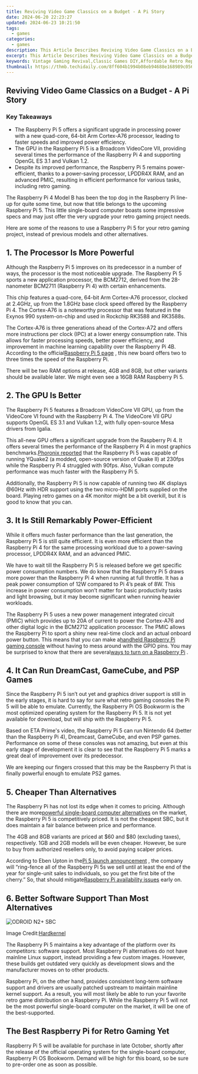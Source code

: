 ```yaml
---
title: Reviving Video Game Classics on a Budget - A Pi Story
date: 2024-06-20 22:23:27
updated: 2024-06-23 10:21:50
tags:
  - games
categories:
  - games
description: This Article Describes Reviving Video Game Classics on a Budget - A Pi Story
excerpt: This Article Describes Reviving Video Game Classics on a Budget - A Pi Story
keywords: Vintage Gaming Revival,Classic Games DIY,Affordable Retro Replay,Legacy Video Game Remake,Budget Gaming Rewind,Pi Story Gaming Tips,Low-Cost Game Restoration
thumbnail: https://thmb.techidaily.com/8ff604b1994b08eb94688e168989c0566c68ac5579a7ef54ad52cac70e587e21.jpg
---
```


## Reviving Video Game Classics on a Budget - A Pi Story

### Key Takeaways

* The Raspberry Pi 5 offers a significant upgrade in processing power with a new quad-core, 64-bit Arm Cortex-A76 processor, leading to faster speeds and improved power efficiency.
* The GPU in the Raspberry Pi 5 is a Broadcom VideoCore VII, providing several times the performance of the Raspberry Pi 4 and supporting OpenGL ES 3.1 and Vulkan 1.2.
* Despite its improved performance, the Raspberry Pi 5 remains power-efficient, thanks to a power-saving processor, LPDDR4X RAM, and an advanced PMIC, resulting in efficient performance for various tasks, including retro gaming.

 The Raspberry Pi 4 Model B has been the top dog in the Raspberry Pi line-up for quite some time, but now that title belongs to the upcoming Raspberry Pi 5\. This little single-board computer boasts some impressive specs and may just offer the very upgrade your retro gaming project needs.

 Here are some of the reasons to use a Raspberry Pi 5 for your retro gaming project, instead of previous models and other alternatives.

## 1\. The Processor Is More Powerful

 Although the Raspberry Pi 5 improves on its predecessor in a number of ways, the processor is the most noticeable upgrade. The Raspberry Pi 5 sports a new application processor, the BCM2712, derived from the 28-nanometer BCM2711 (Raspberry Pi 4) with certain enhancements.

 This chip features a quad-core, 64-bit Arm Cortex-A76 processor, clocked at 2.4GHz, up from the 1.8GHz base clock speed offered by the Raspberry Pi 4\. The Cortex-A76 is a noteworthy processor that was featured in the Exynos 990 system-on-chip and used in Rockchip RK3588 and RK3588s.

 The Cortex-A76 is three generations ahead of the Cortex-A72 and offers more instructions per clock (IPC) at a lower energy consumption rate. This allows for faster processing speeds, better power efficiency, and improvement in machine learning capability over the Raspberry Pi 4B. According to the official[Raspberry Pi 5 page](https://www.raspberrypi.com/products/raspberry-pi-5/) , this new board offers two to three times the speed of the Raspberry Pi.

 There will be two RAM options at release, 4GB and 8GB, but other variants should be available later. We might even see a 16GB RAM Raspberry Pi 5.

## 2\. The GPU Is Better

 The Raspberry Pi 5 features a Broadcom VideoCore VII GPU, up from the VideoCore VI found with the Raspberry Pi 4\. The VideoCore VII GPU supports OpenGL ES 3.1 and Vulkan 1.2, with fully open-source Mesa drivers from Igalia.

 This all-new GPU offers a significant upgrade from the Raspberry Pi 4\. It offers several times the performance of the Raspberry Pi 4 in most graphics benchmarks.[Phoronix reported](https://www.phoronix.com/review/raspberry-pi-5-graphics) that the Raspberry Pi 5 was capable of running YQuake2 (a modded, open-source version of Quake II) at 230fps while the Raspberry Pi 4 struggled with 90fps. Also, Vulkan compute performance was much faster with the Raspberry Pi 5.

 Additionally, the Raspberry Pi 5 is now capable of running two 4K displays @60Hz with HDR support using the two micro-HDMI ports supplied on the board. Playing retro games on a 4K monitor might be a bit overkill, but it is good to know that you can.

## 3\. It Is Still Remarkably Power-Efficient

 While it offers much faster performance than the last generation, the Raspberry Pi 5 is still quite efficient. It is even more efficient than the Raspberry Pi 4 for the same processing workload due to a power-saving processor, LPDDR4X RAM, and an advanced PMIC.

 We have to wait till the Raspberry Pi 5 is released before we get specific power consumption numbers. We do know that the Raspberry Pi 5 draws more power than the Raspberry Pi 4 when running at full throttle. It has a peak power consumption of 12W compared to Pi 4’s peak of 8W. This increase in power consumption won’t matter for basic productivity tasks and light browsing, but it may become significant when running heavier workloads.

 The Raspberry Pi 5 uses a new power management integrated circuit (PMIC) which provides up to 20A of current to power the Cortex-A76 and other digital logic in the BCM2712 application processor. The PMIC allows the Raspberry Pi to sport a shiny new real-time clock and an actual onboard power button. This means that you can make a[handheld Raspberry Pi gaming console](https://www.makeuseof.com/portable-retro-gaming-console-build-with-raspberry-pi/) without having to mess around with the GPIO pins. You may be surprised to know that there are several[ways to turn on a Raspberry Pi](https://www.makeuseof.com/how-to-turn-on-a-raspberry-pi/) .

## 4\. It Can Run DreamCast, GameCube, and PSP Games

 Since the Raspberry Pi 5 isn’t out yet and graphics driver support is still in the early stages, it is hard to say for sure what retro gaming consoles the Pi 5 will be able to emulate. Currently, the Raspberry Pi OS Bookworm is the most optimized operating system for the Raspberry Pi 5\. It is not yet available for download, but will ship with the Raspberry Pi 5.

 Based on ETA Prime's video, the Raspberry Pi 5 can run Nintendo 64 (better than the Raspberry Pi 4), Dreamcast, GameCube, and even PSP games. Performance on some of these consoles was not amazing, but even at this early stage of development it is clear to see that the Raspberry Pi 5 marks a great deal of improvement over its predecessor.

 We are keeping our fingers crossed that this may be the Raspberry Pi that is finally powerful enough to emulate PS2 games.

## 5\. Cheaper Than Alternatives

 The Raspberry Pi has not lost its edge when it comes to pricing. Although there are more[powerful single-board computer alternatives](http://www.makeuseof.com/powerful-sbc-extra-computing-power/) on the market, the Raspberry Pi 5 is competitively priced. It is not the cheapest SBC, but it does maintain a fair balance between price and performance.

 The 4GB and 8GB variants are priced at $60 and $80 (excluding taxes), respectively. 1GB and 2GB models will be even cheaper. However, be sure to buy from authorized resellers only, to avoid paying scalper prices.

 According to Eben Upton in the[Pi 5 launch announcement](https://www.raspberrypi.com/news/introducing-raspberry-pi-5/) , the company will “ring-fence all of the Raspberry Pi 5s we sell until at least the end of the year for single-unit sales to individuals, so you get the first bite of the cherry.” So, that should mitigate[Raspberry Pi availability issues](https://www.makeuseof.com/raspberry-pi-stock-levels-finally-improving/) early on.

## 6\. Better Software Support Than Most Alternatives

![ODROID N2+ SBC](https://static1.makeuseofimages.com/wordpress/wp-content/uploads/2023/03/odroidn2aplusa.jpg)

 Image Credit:[Hardkernel](https://www.hardkernel.com/shop/odroid-n2-with-4gbyte-ram-2/)

 The Raspberry Pi 5 maintains a key advantage of the platform over its competitors: software support. Most Raspberry Pi alternatives do not have mainline Linux support, instead providing a few custom images. However, these builds get outdated very quickly as development slows and the manufacturer moves on to other products.

 Raspberry Pi, on the other hand, provides consistent long-term software support and drivers are usually patched upstream to maintain mainline kernel support. As a result, you will most likely be able to run your favorite retro game distribution on a Raspberry Pi. While the Raspberry Pi 5 will not be the most powerful single-board computer on the market, it will be one of the best-supported.

## The Best Raspberry Pi for Retro Gaming Yet

 Raspberry Pi 5 will be available for purchase in late October, shortly after the release of the official operating system for the single-board computer, Raspberry Pi OS Bookworm. Demand will be high for this board, so be sure to pre-order one as soon as possible.


<ins class="adsbygoogle"
     style="display:block"
     data-ad-format="autorelaxed"
     data-ad-client="ca-pub-7571918770474297"
     data-ad-slot="1223367746"></ins>



<ins class="adsbygoogle"
     style="display:block"
     data-ad-client="ca-pub-7571918770474297"
     data-ad-slot="8358498916"
     data-ad-format="auto"
     data-full-width-responsive="true"></ins>
